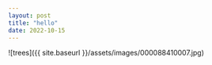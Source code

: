 ```yaml
---
layout: post
title: "hello"
date: 2022-10-15
---
```

![trees]({{ site.baseurl }}/assets/images/000088410007.jpg)

